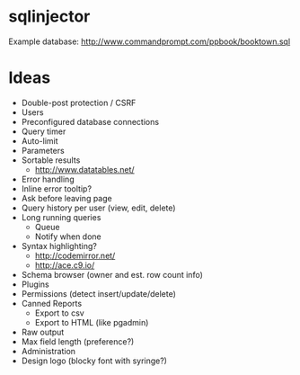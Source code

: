 sqlinjector
======

Example database: http://www.commandprompt.com/ppbook/booktown.sql

Ideas
====
* Double-post protection / CSRF
* Users
* Preconfigured database connections
* Query timer
* Auto-limit
* Parameters
* Sortable results
  * http://www.datatables.net/
* Error handling
* Inline error tooltip?
* Ask before leaving page
* Query history per user (view, edit, delete)
* Long running queries
  * Queue 
  * Notify when done
* Syntax highlighting?
  * http://codemirror.net/
  * http://ace.c9.io/
* Schema browser (owner and est. row count info)
* Plugins
* Permissions (detect insert/update/delete)
* Canned Reports
  * Export to csv
  * Export to HTML (like pgadmin)
* Raw output
* Max field length (preference?)
* Administration
* Design logo (blocky font with syringe?)

